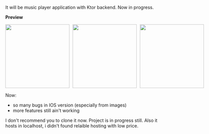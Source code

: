 It will be music player application with Ktor backend. 
Now in progress. 

**Preview**
<div style="display: flex; gap: 10px;">
    <img src="https://github.com/user-attachments/assets/02c2204c-c607-4733-bda0-507689df7387" width="200" style="object-fit: cover;" />
    <img src="https://github.com/user-attachments/assets/6b8fdeb7-797d-4d8c-bbb6-2619c9a31c71" width="200" style="object-fit: cover;" />
    <img src="https://github.com/user-attachments/assets/08d1c8c7-ecfa-4567-960f-164547d4b2c3" width="200" style="object-fit: cover;" />
</div>

Now:
- so many bugs in IOS version (especially from images)
- more features still ain't working

I don't recommend you to clone it now. Project is in progress still. Also it hosts in localhost, i didn't found relaible hosting with low price.
